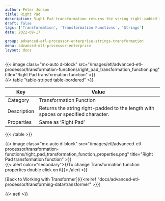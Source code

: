 ```yaml
---
author: Peter Jonson
title: Right Pad
description: Right Pad transformation returns the string right-padded to the length with spaces or specified character
draft: false
tags: ['Transformation', 'Transformation Functions', 'Strings']
date: 2022-09-17

group: advanced-etl-processor-enterprise-strings-transformation
menu: advanced-etl-processor-enterprise
layout: docs
---
```


{{< image class="mx-auto d-block"  src="/images/etl/advanced-etl-processor/transformation-functions/right_pad_transformation_function.png" title="Right Pad transformation function" >}}
\
{{< table "table-striped table-bordered" >}}

| Key         | Value                                                                             |
| ----------- | --------------------------------------------------------------------------------- |
| Category    | Transformation Function                                                           |
| Description | Returns the string right-padded to the length with spaces or specified character. |
| Properties  | Same as ‘Right Pad’                                                               |

{{< /table >}}

{{< image class="mx-auto d-block"  src="/images/etl/advanced-etl-processor/transformation-functions/right_pad_transformation_function_properties.png" title="Right Pad transformation function" >}}
\
{{< alert color="secondary">}}To change Transformation function properties double click on it{{< /alert >}}

[Back to Working with Transformer]({{<relref "docs/advanced-etl-processor/transforming-data/transformer" >}})

{{< aetl >}}
